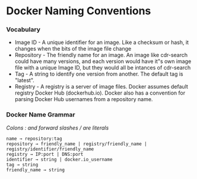 # Docker Naming Conventions


### Vocabulary

* Image ID - A unique identifier for an image. Like a checksum or hash, it changes when the bits of
the image file change
* Repository - The friendly name for an image. An image like cdr-search could have many versions,
and each version would have it"s own image file with a unique Image ID, but they would all be
intances of cdr-search
* Tag - A string to identify one version from another. The default tag is "latest".
* Registry - A registry is a server of image files. Docker assumes default registry Docker Hub
(dockerhub.io). Docker also has a convention for parsing Docker Hub usernames from
a repository name.

### Docker Name Grammar
*Colons : and forward slashes / are literals*

```
name → repository:tag
repository → friendly_name | registry/friendly_name | registry/identifier/friendly_name
registry → IP:port | DNS:port
identifier → string | docker.io_username
tag → string
friendly_name → string
```
